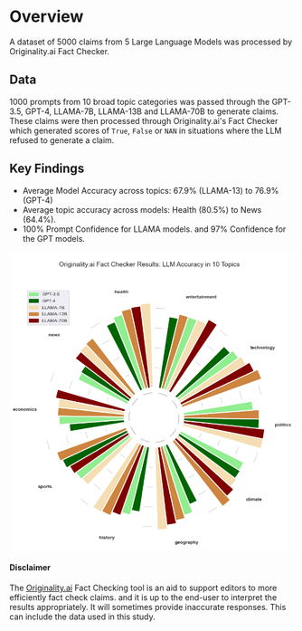 # Overview

A dataset of 5000 claims from 5 Large Language Models was processed by Originality.ai Fact Checker.

## Data

1000 prompts from 10 broad topic categories was passed through the GPT-3.5, GPT-4, LLAMA-7B, LLAMA-13B and LLAMA-70B to generate claims. These claims were then processed through Originality.ai's Fact Checker which generated scores of `True`, `False` or `NAN` in situations where the LLM refused to generate a claim.

## Key Findings

- Average Model Accuracy across topics: 67.9% (LLAMA-13) to 76.9% (GPT-4)
- Average topic accuracy across models: Health (80.5%) to News (64.4%).
- 100% Prompt Confidence for LLAMA models. and 97% Confidence for the GPT models.

![plot](images/polar_chart.png)

#### Disclaimer

The [Originality.ai](https://originality.ai/) Fact Checking tool is an aid to support editors to more efficiently fact check claims. and it is up to the end-user to interpret the results appropriately. It will sometimes provide inaccurate responses. This can include the data used in this study.
